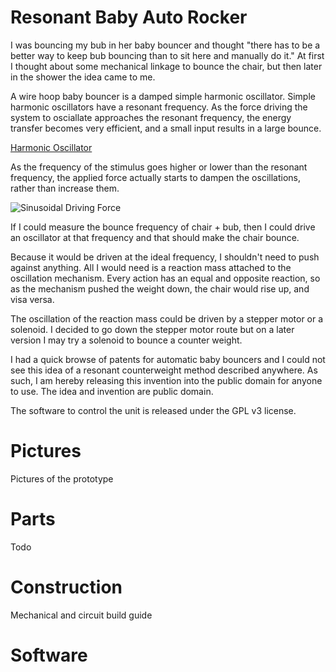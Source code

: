 Resonant Baby Auto Rocker
=========================

I was bouncing my bub in her baby bouncer and thought "there has to be
a better way to keep bub bouncing than to sit here and manually do
it." At first I thought about some mechanical linkage to bounce the
chair, but then later in the shower the idea came to me.

A wire hoop baby bouncer is a damped simple harmonic
oscillator. Simple harmonic oscillators have a resonant frequency. As
the force driving the system to osciallate approaches the resonant
frequency, the energy transfer becomes very efficient, and a small
input results in a large bounce.

[Harmonic Oscillator](https://en.wikipedia.org/wiki/Harmonic_oscillator#Sinusoidal_driving_force)

As the frequency of the stimulus goes higher or lower than the
resonant frequency, the applied force actually starts to dampen the
oscillations, rather than increase them.

![Sinusoidal Driving Force](https://upload.wikimedia.org/wikipedia/commons/thumb/7/77/Mplwp_resonance_zeta_envelope.svg/600px-Mplwp_resonance_zeta_envelope.svg.png)

If I could measure the bounce frequency of chair + bub, then I could
drive an oscillator at that frequency and that should make the chair
bounce.

Because it would be driven at the ideal frequency, I shouldn't need to
push against anything. All I would need is a reaction mass attached to
the oscillation mechanism. Every action has an equal and opposite
reaction, so as the mechanism pushed the weight down, the chair would
rise up, and visa versa.

The oscillation of the reaction mass could be driven by a stepper
motor or a solenoid. I decided to go down the stepper motor route but
on a later version I may try a solenoid to bounce a counter weight.

I had a quick browse of patents for automatic baby bouncers and I
could not see this idea of a resonant counterweight method described
anywhere. As such, I am hereby releasing this invention into the
public domain for anyone to use. The idea and invention are public domain.

The software to control the unit is released under the GPL v3 license.

Pictures
========

Pictures of the prototype

Parts
=====

Todo

Construction
============

Mechanical and circuit build guide

Software
========
